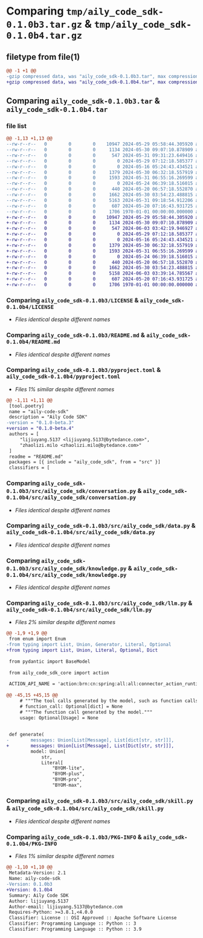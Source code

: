 # Comparing `tmp/aily_code_sdk-0.1.0b3.tar.gz` & `tmp/aily_code_sdk-0.1.0b4.tar.gz`

## filetype from file(1)

```diff
@@ -1 +1 @@
-gzip compressed data, was "aily_code_sdk-0.1.0b3.tar", max compression
+gzip compressed data, was "aily_code_sdk-0.1.0b4.tar", max compression
```

## Comparing `aily_code_sdk-0.1.0b3.tar` & `aily_code_sdk-0.1.0b4.tar`

### file list

```diff
@@ -1,13 +1,13 @@
--rw-r--r--   0        0        0    10947 2024-05-29 05:58:44.305920 aily_code_sdk-0.1.0b3/LICENSE
--rw-r--r--   0        0        0     1134 2024-05-30 09:07:10.878909 aily_code_sdk-0.1.0b3/README.md
--rw-r--r--   0        0        0      547 2024-05-31 09:31:23.649416 aily_code_sdk-0.1.0b3/pyproject.toml
--rw-r--r--   0        0        0        0 2024-05-29 07:12:18.585377 aily_code_sdk-0.1.0b3/src/aily_code_sdk/__init__.py
--rw-r--r--   0        0        0        0 2024-05-16 05:24:43.434521 aily_code_sdk-0.1.0b3/src/aily_code_sdk/app.py
--rw-r--r--   0        0        0     1379 2024-05-30 06:32:18.557919 aily_code_sdk-0.1.0b3/src/aily_code_sdk/conversation.py
--rw-r--r--   0        0        0     1593 2024-05-31 06:55:16.269599 aily_code_sdk-0.1.0b3/src/aily_code_sdk/data.py
--rw-r--r--   0        0        0        0 2024-05-24 06:39:18.516015 aily_code_sdk-0.1.0b3/src/aily_code_sdk/integration/__init__.py
--rw-r--r--   0        0        0      440 2024-05-20 06:57:18.552870 aily_code_sdk-0.1.0b3/src/aily_code_sdk/integration/feishu.py
--rw-r--r--   0        0        0     1662 2024-05-30 03:54:23.488815 aily_code_sdk-0.1.0b3/src/aily_code_sdk/knowledge.py
--rw-r--r--   0        0        0     5163 2024-05-31 09:18:54.912206 aily_code_sdk-0.1.0b3/src/aily_code_sdk/llm.py
--rw-r--r--   0        0        0      607 2024-05-20 07:16:43.931725 aily_code_sdk-0.1.0b3/src/aily_code_sdk/skill.py
--rw-r--r--   0        0        0     1706 1970-01-01 00:00:00.000000 aily_code_sdk-0.1.0b3/PKG-INFO
+-rw-r--r--   0        0        0    10947 2024-05-29 05:58:44.305920 aily_code_sdk-0.1.0b4/LICENSE
+-rw-r--r--   0        0        0     1134 2024-05-30 09:07:10.878909 aily_code_sdk-0.1.0b4/README.md
+-rw-r--r--   0        0        0      547 2024-06-03 03:42:19.946927 aily_code_sdk-0.1.0b4/pyproject.toml
+-rw-r--r--   0        0        0        0 2024-05-29 07:12:18.585377 aily_code_sdk-0.1.0b4/src/aily_code_sdk/__init__.py
+-rw-r--r--   0        0        0        0 2024-05-16 05:24:43.434521 aily_code_sdk-0.1.0b4/src/aily_code_sdk/app.py
+-rw-r--r--   0        0        0     1379 2024-05-30 06:32:18.557919 aily_code_sdk-0.1.0b4/src/aily_code_sdk/conversation.py
+-rw-r--r--   0        0        0     1593 2024-05-31 06:55:16.269599 aily_code_sdk-0.1.0b4/src/aily_code_sdk/data.py
+-rw-r--r--   0        0        0        0 2024-05-24 06:39:18.516015 aily_code_sdk-0.1.0b4/src/aily_code_sdk/integration/__init__.py
+-rw-r--r--   0        0        0      440 2024-05-20 06:57:18.552870 aily_code_sdk-0.1.0b4/src/aily_code_sdk/integration/feishu.py
+-rw-r--r--   0        0        0     1662 2024-05-30 03:54:23.488815 aily_code_sdk-0.1.0b4/src/aily_code_sdk/knowledge.py
+-rw-r--r--   0        0        0     5158 2024-06-03 03:39:14.785567 aily_code_sdk-0.1.0b4/src/aily_code_sdk/llm.py
+-rw-r--r--   0        0        0      607 2024-05-20 07:16:43.931725 aily_code_sdk-0.1.0b4/src/aily_code_sdk/skill.py
+-rw-r--r--   0        0        0     1706 1970-01-01 00:00:00.000000 aily_code_sdk-0.1.0b4/PKG-INFO
```

### Comparing `aily_code_sdk-0.1.0b3/LICENSE` & `aily_code_sdk-0.1.0b4/LICENSE`

 * *Files identical despite different names*

### Comparing `aily_code_sdk-0.1.0b3/README.md` & `aily_code_sdk-0.1.0b4/README.md`

 * *Files identical despite different names*

### Comparing `aily_code_sdk-0.1.0b3/pyproject.toml` & `aily_code_sdk-0.1.0b4/pyproject.toml`

 * *Files 1% similar despite different names*

```diff
@@ -1,11 +1,11 @@
 [tool.poetry]
 name = "aily-code-sdk"
 description = "Aily Code SDK"
-version = "0.1.0-beta.3"
+version = "0.1.0-beta.4"
 authors = [
     "lijiuyang.5137 <lijiuyang.5137@bytedance.com>",
     "zhaolizi.milo <zhaolizi.milo@bytedance.com>"
 ]
 readme = "README.md"
 packages = [{ include = "aily_code_sdk", from = "src" }]
 classifiers = [
```

### Comparing `aily_code_sdk-0.1.0b3/src/aily_code_sdk/conversation.py` & `aily_code_sdk-0.1.0b4/src/aily_code_sdk/conversation.py`

 * *Files identical despite different names*

### Comparing `aily_code_sdk-0.1.0b3/src/aily_code_sdk/data.py` & `aily_code_sdk-0.1.0b4/src/aily_code_sdk/data.py`

 * *Files identical despite different names*

### Comparing `aily_code_sdk-0.1.0b3/src/aily_code_sdk/knowledge.py` & `aily_code_sdk-0.1.0b4/src/aily_code_sdk/knowledge.py`

 * *Files identical despite different names*

### Comparing `aily_code_sdk-0.1.0b3/src/aily_code_sdk/llm.py` & `aily_code_sdk-0.1.0b4/src/aily_code_sdk/llm.py`

 * *Files 2% similar despite different names*

```diff
@@ -1,9 +1,9 @@
 from enum import Enum
-from typing import List, Union, Generator, Literal, Optional
+from typing import List, Union, Literal, Optional, Dict
 
 from pydantic import BaseModel
 
 from aily_code_sdk_core import action
 
 ACTION_API_NAME = 'action:brn:cn:spring:all:all:connector_action_runtime:/spring_sdk_llm'
 
@@ -45,15 +45,15 @@
     # """The tool calls generated by the model, such as function calls."""
     # function_call: Optional[dict] = None
     # """The function call generated by the model."""
     usage: Optional[Usage] = None
 
 
 def generate(
-        messages: Union[List[Message], List[dict[str, str]]],
+        messages: Union[List[Message], List[Dict[str, str]]],
         model: Union[
             str,
             Literal[
                 "BYOM-lite",
                 "BYOM-plus",
                 "BYOM-pro",
                 "BYOM-max",
```

### Comparing `aily_code_sdk-0.1.0b3/src/aily_code_sdk/skill.py` & `aily_code_sdk-0.1.0b4/src/aily_code_sdk/skill.py`

 * *Files identical despite different names*

### Comparing `aily_code_sdk-0.1.0b3/PKG-INFO` & `aily_code_sdk-0.1.0b4/PKG-INFO`

 * *Files 1% similar despite different names*

```diff
@@ -1,10 +1,10 @@
 Metadata-Version: 2.1
 Name: aily-code-sdk
-Version: 0.1.0b3
+Version: 0.1.0b4
 Summary: Aily Code SDK
 Author: lijiuyang.5137
 Author-email: lijiuyang.5137@bytedance.com
 Requires-Python: >=3.8.1,<4.0.0
 Classifier: License :: OSI Approved :: Apache Software License
 Classifier: Programming Language :: Python :: 3
 Classifier: Programming Language :: Python :: 3.9
```

